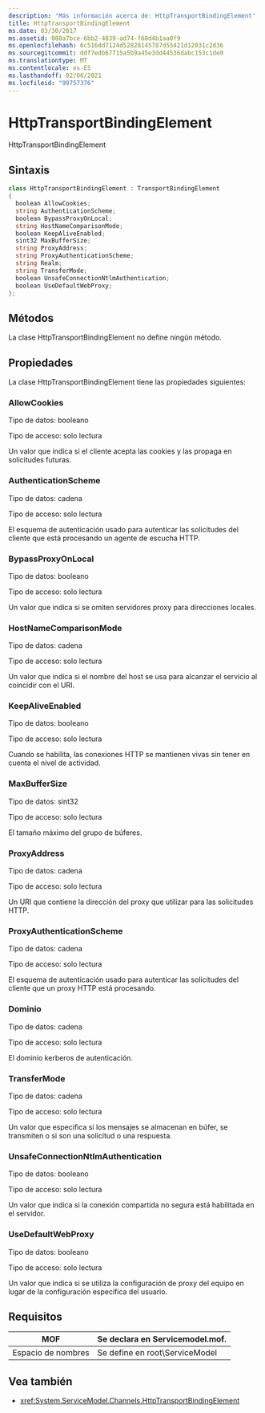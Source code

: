 ```yaml
---
description: 'Más información acerca de: HttpTransportBindingElement'
title: HttpTransportBindingElement
ms.date: 03/30/2017
ms.assetid: 088a7bce-6bb2-4839-ad74-f68d4b1aa0f9
ms.openlocfilehash: 6c516dd7124d52828145787d55421d12031c2d36
ms.sourcegitcommit: ddf7edb67715a5b9a45e3dd44536dabc153c1de0
ms.translationtype: MT
ms.contentlocale: es-ES
ms.lasthandoff: 02/06/2021
ms.locfileid: "99757376"
---
```

# <a name="httptransportbindingelement"></a>HttpTransportBindingElement

HttpTransportBindingElement  
  
## <a name="syntax"></a>Sintaxis  
  
```csharp
class HttpTransportBindingElement : TransportBindingElement  
{  
  boolean AllowCookies;  
  string AuthenticationScheme;  
  boolean BypassProxyOnLocal;  
  string HostNameComparisonMode;  
  boolean KeepAliveEnabled;  
  sint32 MaxBufferSize;  
  string ProxyAddress;  
  string ProxyAuthenticationScheme;  
  string Realm;  
  string TransferMode;  
  boolean UnsafeConnectionNtlmAuthentication;  
  boolean UseDefaultWebProxy;  
};  
```  
  
## <a name="methods"></a>Métodos  

 La clase HttpTransportBindingElement no define ningún método.  
  
## <a name="properties"></a>Propiedades  

 La clase HttpTransportBindingElement tiene las propiedades siguientes:  
  
### <a name="allowcookies"></a>AllowCookies  

 Tipo de datos: booleano  
  
 Tipo de acceso: solo lectura  
  
 Un valor que indica si el cliente acepta las cookies y las propaga en solicitudes futuras.  
  
### <a name="authenticationscheme"></a>AuthenticationScheme  

 Tipo de datos: cadena  
  
 Tipo de acceso: solo lectura  
  
 El esquema de autenticación usado para autenticar las solicitudes del cliente que está procesando un agente de escucha HTTP.  
  
### <a name="bypassproxyonlocal"></a>BypassProxyOnLocal  

 Tipo de datos: booleano  
  
 Tipo de acceso: solo lectura  
  
 Un valor que indica si se omiten servidores proxy para direcciones locales.  
  
### <a name="hostnamecomparisonmode"></a>HostNameComparisonMode  

 Tipo de datos: cadena  
  
 Tipo de acceso: solo lectura  
  
 Un valor que indica si el nombre del host se usa para alcanzar el servicio al coincidir con el URI.  
  
### <a name="keepaliveenabled"></a>KeepAliveEnabled  

 Tipo de datos: booleano  
  
 Tipo de acceso: solo lectura  
  
 Cuando se habilita, las conexiones HTTP se mantienen vivas sin tener en cuenta el nivel de actividad.  
  
### <a name="maxbuffersize"></a>MaxBufferSize  

 Tipo de datos: sint32  
  
 Tipo de acceso: solo lectura  
  
 El tamaño máximo del grupo de búferes.  
  
### <a name="proxyaddress"></a>ProxyAddress  

 Tipo de datos: cadena  
  
 Tipo de acceso: solo lectura  
  
 Un URI que contiene la dirección del proxy que utilizar para las solicitudes HTTP.  
  
### <a name="proxyauthenticationscheme"></a>ProxyAuthenticationScheme  

 Tipo de datos: cadena  
  
 Tipo de acceso: solo lectura  
  
 El esquema de autenticación usado para autenticar las solicitudes del cliente que un proxy HTTP está procesando.  
  
### <a name="realm"></a>Dominio  

 Tipo de datos: cadena  
  
 Tipo de acceso: solo lectura  
  
 El dominio kerberos de autenticación.  
  
### <a name="transfermode"></a>TransferMode  

 Tipo de datos: cadena  
  
 Tipo de acceso: solo lectura  
  
 Un valor que especifica si los mensajes se almacenan en búfer, se transmiten o si son una solicitud o una respuesta.  
  
### <a name="unsafeconnectionntlmauthentication"></a>UnsafeConnectionNtlmAuthentication  

 Tipo de datos: booleano  
  
 Tipo de acceso: solo lectura  
  
 Un valor que indica si la conexión compartida no segura está habilitada en el servidor.  
  
### <a name="usedefaultwebproxy"></a>UseDefaultWebProxy  

 Tipo de datos: booleano  
  
 Tipo de acceso: solo lectura  
  
 Un valor que indica si se utiliza la configuración de proxy del equipo en lugar de la configuración específica del usuario.  
  
## <a name="requirements"></a>Requisitos  
  
|MOF|Se declara en Servicemodel.mof.|  
|---------|-----------------------------------|  
|Espacio de nombres|Se define en root\ServiceModel|  
  
## <a name="see-also"></a>Vea también

- <xref:System.ServiceModel.Channels.HttpTransportBindingElement>
